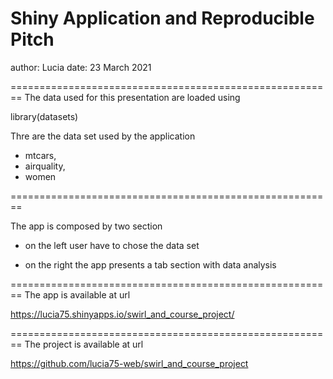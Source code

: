 
Shiny Application and Reproducible Pitch
========================================================
author: Lucia
date: 23 March 2021


========================================================
The data used for this presentation are loaded using

library(datasets)

Thre are the data set used by the application

*  mtcars,
*  airquality,
*  women
        
========================================================

The app is composed by two section

*  on the left user have to chose the data set

*  on the right the app presents a tab section with
data analysis

========================================================
The app is available at url

https://lucia75.shinyapps.io/swirl_and_course_project/

========================================================
The project is available at url


https://github.com/lucia75-web/swirl_and_course_project


